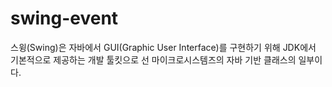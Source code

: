 # swing-event

스윙(Swing)은 자바에서 GUI(Graphic User Interface)를 구현하기 위해 JDK에서 기본적으로 제공하는 개발 툴킷으로 선 마이크로시스템즈의 자바 기반 클래스의 일부이다.
